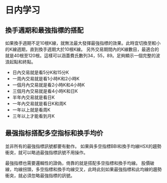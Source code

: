 # 日内学习

## 換手週期和最強指標的搭配

如果換手週期不足10根K線，就無法最大發揮最強指標的效果。此時宜切換至較小的K線週期，直到換手週期大於10根K線。
另外交易期間內的K線數目，最適合的就是40根至120根。這樣可以涵蓋費氏數列34，55，89。足夠顯示一個完整的波浪起點和終點。

- 日內交易就是看5分K和15分K
- 一周內交易就是看1小時K和2小時K
- 一個月內交易就是看2小時K和4小時K
- 三個月內交易就是看4小時K和日K
- 半年內交易就是看日K
- 一年內交易就是看日K和周K
- 一年以上就是看周K
- 三年以上才能看到月K

## 最强指标搭配多空指标和换手均价

並非所有的最強指標訊號都要有動作。
如果與多空指標BBI和換手均線HSX的趨勢衝突，就可以略過最強指標訊號不用操作。

最強指標也需要邏輯性的證偽，倚靠的就是搭配多空指標和換手均線。 
股價破線，均線拐頭，多空指標和換手均線交叉，此時此刻如果最強指標和此均線的趨勢衝突，就必須忽略最強指標的訊號。
